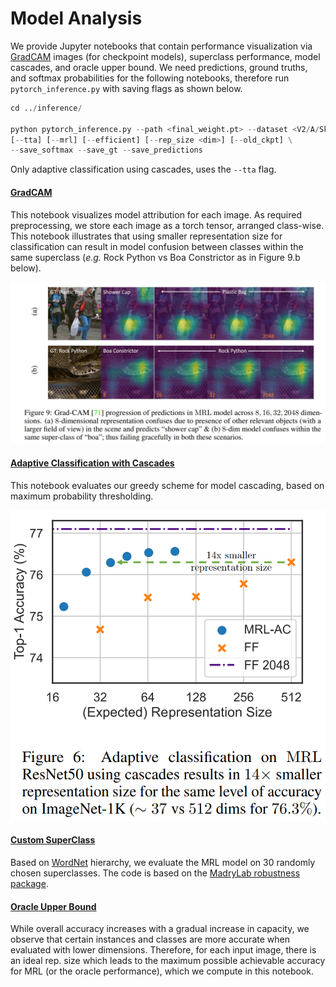 # Model Analysis
We provide Jupyter notebooks that contain performance visualization via [GradCAM](https://github.com/jacobgil/pytorch-grad-cam) images (for checkpoint models), superclass performance, model cascades, and oracle upper bound. We need predictions, ground truths, and softmax probabilities for the following notebooks, therefore run `pytorch_inference.py` with saving flags as shown below. 

```python
cd ../inference/

python pytorch_inference.py --path <final_weight.pt> --dataset <V2/A/Sketch/R/V1> \
[--tta] [--mrl] [--efficient] [--rep_size <dim>] [--old_ckpt] \
--save_softmax --save_gt --save_predictions
```

Only adaptive classification using cascades, uses the `--tta` flag.

#### [GradCAM](GradCAM.ipynb)
This notebook visualizes model attribution for each image. As required preprocessing, we store each image as a torch tensor, arranged class-wise. This notebook illustrates that using smaller representation size for classification can result in model confusion between classes within the same superclass (*e.g.* Rock Python vs Boa Constrictor as in Figure 9.b below).

<p align="center">
<img src="../images/gradcam.jpeg" width="1024"/>
</p>

#### [Adaptive Classification with Cascades](<./Cascade_Performance_Paper.ipynb>)
This notebook evaluates our greedy scheme for model cascading, based on maximum probability thresholding.

<p align="center">
<img src="../images/adaptive_classification.png" width="512"/>
</p>

#### [Custom SuperClass](<./Custom_SuperClass_Performance.ipynb>)
Based on [WordNet](https://www.nltk.org/howto/wordnet.html) hierarchy, we evaluate the MRL model on 30 randomly chosen superclasses. The code is based on the [MadryLab robustness package](https://github.com/MadryLab/robustness). 	  

#### [Oracle Upper Bound](<./Oracle_Upper_Bound_Performance.ipynb>)
While overall accuracy increases with a gradual increase in capacity, we observe that certain instances and classes are more accurate when evaluated with lower dimensions. Therefore, for each input image, there is an ideal rep. size which leads to the maximum possible achievable accuracy for MRL (or the oracle performance), which we compute in this notebook.

